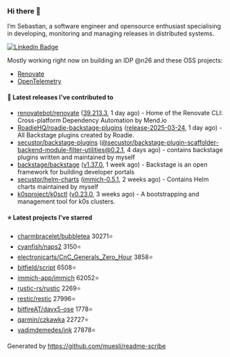 ### Hi there 👋

I’m Sebastian, a software engineer and opensource enthusiast specialising in developing, monitoring and managing releases in distributed systems.    

[![Linkedin Badge](https://img.shields.io/badge/-LinkedIn-blue?style=flat&logo=Linkedin&logoColor=white&link=https://www.linkedin.com/in/sebastian-poxhofer/)](https://www.linkedin.com/in/sebastian-poxhofer/)

Mostly working right now on building an IDP @n26 and these OSS projects:
- [Renovate](https://github.com/renovatebot/renovate)
- [OpenTelemetry](https://github.com/open-telemetry)



#### 🚀 Latest releases I've contributed to

- [renovatebot/renovate](https://github.com/renovatebot/renovate) ([39.213.3](https://github.com/renovatebot/renovate/releases/tag/39.213.3), 1 day ago) - Home of the Renovate CLI: Cross-platform Dependency Automation by Mend.io
- [RoadieHQ/roadie-backstage-plugins](https://github.com/RoadieHQ/roadie-backstage-plugins) ([release-2025-03-24](https://github.com/RoadieHQ/roadie-backstage-plugins/releases/tag/release-2025-03-24), 1 day ago) - All Backstage plugins created by Roadie.
- [secustor/backstage-plugins](https://github.com/secustor/backstage-plugins) ([@secustor/backstage-plugin-scaffolder-backend-module-filter-utilities@0.2.1](https://github.com/secustor/backstage-plugins/releases/tag/%40secustor/backstage-plugin-scaffolder-backend-module-filter-utilities%400.2.1), 4 days ago) - contains backstage plugins written and maintained by myself
- [backstage/backstage](https://github.com/backstage/backstage) ([v1.37.0](https://github.com/backstage/backstage/releases/tag/v1.37.0), 1 week ago) - Backstage is an open framework for building developer portals
- [secustor/helm-charts](https://github.com/secustor/helm-charts) ([immich-0.5.1](https://github.com/secustor/helm-charts/releases/tag/immich-0.5.1), 2 weeks ago) - Contains Helm charts maintained by myself
- [k0sproject/k0sctl](https://github.com/k0sproject/k0sctl) ([v0.23.0](https://github.com/k0sproject/k0sctl/releases/tag/v0.23.0), 3 weeks ago) - A bootstrapping and management tool for k0s clusters.

#### ⭐ Latest projects I've starred

- [charmbracelet/bubbletea](https://github.com/charmbracelet/bubbletea) 30271⭐
- [cyanfish/naps2](https://github.com/cyanfish/naps2) 3150⭐
- [electronicarts/CnC_Generals_Zero_Hour](https://github.com/electronicarts/CnC_Generals_Zero_Hour) 3858⭐
- [bitfield/script](https://github.com/bitfield/script) 6508⭐
- [immich-app/immich](https://github.com/immich-app/immich) 62052⭐
- [rustic-rs/rustic](https://github.com/rustic-rs/rustic) 2269⭐
- [restic/restic](https://github.com/restic/restic) 27996⭐
- [bitfireAT/davx5-ose](https://github.com/bitfireAT/davx5-ose) 1778⭐
- [qarmin/czkawka](https://github.com/qarmin/czkawka) 22727⭐
- [vadimdemedes/ink](https://github.com/vadimdemedes/ink) 27878⭐



Generated by https://github.com/muesli/readme-scribe
